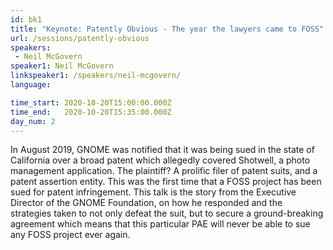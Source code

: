 ```yaml
---
id: bk1
title: "Keynote: Patently Obvious - The year the lawyers came to FOSS"
url: /sessions/patently-obvious
speakers:
 - Neil McGovern
speaker1: Neil McGovern
linkspeaker1: /speakers/neil-mcgovern/
language: 

time_start: 2020-10-20T15:00:00.000Z
time_end:   2020-10-20T15:35:00.000Z
day_num: 2
---
```


In August 2019, GNOME was notified that it was being sued in the state of California over a broad patent which allegedly covered Shotwell, a photo management application. The plaintiff? A prolific filer of patent suits, and a patent assertion entity. This was the first time that a FOSS project has been sued for patent infringement. This talk is the story from the Executive Director of the GNOME Foundation, on how he responded and the strategies taken to not only defeat the suit, but to secure a ground-breaking agreement which means that this particular PAE will never be able to sue any FOSS project ever again.